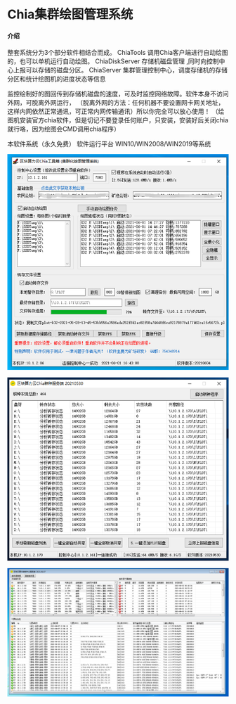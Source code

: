 # Chia集群绘图管理系统

#### 介绍

整套系统分为3个部分软件相结合而成。
ChiaTools 调用Chia客户端进行自动绘图的，也可以单机运行自动绘图。
ChiaDiskServer 存储机磁盘管理 ,同时向控制中心上报可以存储的磁盘分区。
ChiaServer 集群管理控制中心，调度存储机的存储分区和统计绘图机的进度状态等信息


监控绘制好的图回传到存储机磁盘的速度，可及时监控网络故障。软件本身不访问外网，可脱离外网运行，
（脱离外网的方法：任何机器不要设置网卡网关地址，这样内网依然正常通讯，可正常内网传输通讯）所以你完全可以放心使用！
（绘图机安装官方chia软件，但是切记不要登录任何账户，只安装，安装好后关闭chia就行咯，因为绘图会CMD调用chia程序）

本软件系统（永久免费）    软件运行平台 WIN10/WIN2008/WIN2019等系统


![ChiaTools](https://github.com/gujunsu/ChiaTools/blob/main/ChiaTools20210601164353.png?raw=true "ChiaTools20210601164353.png")

![ChiaDiskServer](https://github.com/gujunsu/ChiaTools/blob/main/ChiaDiskServer20210601164459.png?raw=true "ChiaDiskServer20210601164459.png")

![ChiaDiskServer](https://github.com/gujunsu/ChiaTools/blob/main/ChiaServer20210610142343.png?raw=true "ChiaServer20210610142343.png")
